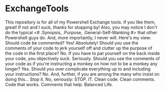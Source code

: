 # ExchangeTools
This repository is for all of my Powershell Exchange tools. 
If you like them, great! If not and I suck, thanks for stopping by! 
Also, you may notice I don't do the typical <# .Synopsis, .Purpose, .General-Self-Wanking #> that other Powershell guys do. 
And, more importantly, I never will. 
Here's my view: 
Should code be commented? 
Yes! Absolutely! 
Should you use the comments of your code to jerk yourself off and clutter up the purpose of the code in the first place? 
No. 
If you have to pat yourself on the back inside your code, you objectively suck. 
Seriously. 
Should you use the comments of your code as if you're instructing a monkey on how not to be a monkey any longer? 
Yes. 
Should you over complicate everything up to and including your instructions? 
No. 
And, further, if you are among the many who insist on doing this... 
Stop it. 
No, seriously: 
STOP. 
IT. 
Clean code. 
Clean comments. 
Code that works. 
Comments that help. 
Balanced Life.
